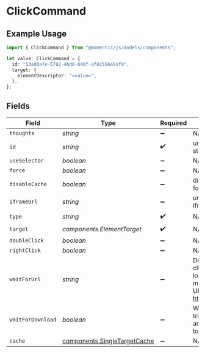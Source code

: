# ClickCommand

## Example Usage

```typescript
import { ClickCommand } from "@momentic/js/models/components";

let value: ClickCommand = {
  id: "53ad0a7e-5782-4bd0-840f-af8c556a5ef0",
  target: {
    elementDescriptor: "<value>",
  },
};
```

## Fields

| Field                                                                                                                                      | Type                                                                                                                                       | Required                                                                                                                                   | Description                                                                                                                                |
| ------------------------------------------------------------------------------------------------------------------------------------------ | ------------------------------------------------------------------------------------------------------------------------------------------ | ------------------------------------------------------------------------------------------------------------------------------------------ | ------------------------------------------------------------------------------------------------------------------------------------------ |
| `thoughts`                                                                                                                                 | *string*                                                                                                                                   | :heavy_minus_sign:                                                                                                                         | N/A                                                                                                                                        |
| `id`                                                                                                                                       | *string*                                                                                                                                   | :heavy_check_mark:                                                                                                                         | unique identifier to this step, used for step cache                                                                                        |
| `useSelector`                                                                                                                              | *boolean*                                                                                                                                  | :heavy_minus_sign:                                                                                                                         | N/A                                                                                                                                        |
| `force`                                                                                                                                    | *boolean*                                                                                                                                  | :heavy_minus_sign:                                                                                                                         | N/A                                                                                                                                        |
| `disableCache`                                                                                                                             | *boolean*                                                                                                                                  | :heavy_minus_sign:                                                                                                                         | disable element caching for this step                                                                                                      |
| `iframeUrl`                                                                                                                                | *string*                                                                                                                                   | :heavy_minus_sign:                                                                                                                         | url or url regex for the iframe                                                                                                            |
| `type`                                                                                                                                     | *string*                                                                                                                                   | :heavy_check_mark:                                                                                                                         | N/A                                                                                                                                        |
| `target`                                                                                                                                   | *components.ElementTarget*                                                                                                                 | :heavy_check_mark:                                                                                                                         | N/A                                                                                                                                        |
| `doubleClick`                                                                                                                              | *boolean*                                                                                                                                  | :heavy_minus_sign:                                                                                                                         | N/A                                                                                                                                        |
| `rightClick`                                                                                                                               | *boolean*                                                                                                                                  | :heavy_minus_sign:                                                                                                                         | N/A                                                                                                                                        |
| `waitForUrl`                                                                                                                               | *string*                                                                                                                                   | :heavy_minus_sign:                                                                                                                         | Deprecated: wait for the click to trigger a page load or new tab that matches the provided URL or URL glob (e.g. https://google.com/**/*). |
| `waitForDownload`                                                                                                                          | *boolean*                                                                                                                                  | :heavy_minus_sign:                                                                                                                         | Wait for the click to trigger a file download and for the file download to complete.                                                       |
| `cache`                                                                                                                                    | [components.SingleTargetCache](../../models/components/singletargetcache.md)                                                               | :heavy_minus_sign:                                                                                                                         | N/A                                                                                                                                        |